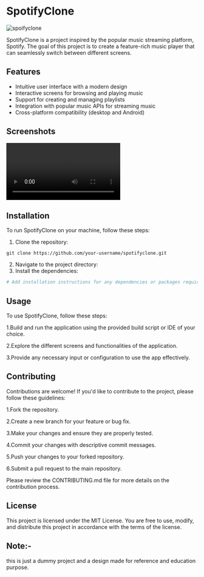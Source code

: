 

# SpotifyClone
![spoifyclone](https://github.com/Nothing00980/spotifyclonedesktop-app/assets/100027640/b86c76c7-611f-4551-ae8e-48b2a13dfe0d)


SpotifyClone is a project inspired by the popular music streaming platform, Spotify. The goal of this project is to create a feature-rich music player that can seamlessly switch between different screens.

## Features

- Intuitive user interface with a modern design
- Interactive screens for browsing and playing music
- Support for creating and managing playlists
- Integration with popular music APIs for streaming music
- Cross-platform compatibility (desktop and Android)

## Screenshots

![spotifyclone](https://github.com/Nothing00980/spotifyclonedesktop-app/blob/master/Flutter%20Spotify%20UI%20-%20Google%20Chrome%202023-05-31%2018-49-07.mp4)



## Installation

To run SpotifyClone on your machine, follow these steps:

1. Clone the repository:
 ```
 git clone https://github.com/your-username/spotifyclone.git
 ```
 2. Navigate to the project directory:
3. Install the dependencies:

```bash
# Add installation instructions for any dependencies or packages required
```

## Usage
To use SpotifyClone, follow these steps:

1.Build and run the application using the provided build script or IDE of your choice.

2.Explore the different screens and functionalities of the application.

3.Provide any necessary input or configuration to use the app effectively.

## Contributing
Contributions are welcome! If you'd like to contribute to the project, please follow these guidelines:

1.Fork the repository.

2.Create a new branch for your feature or bug fix.

3.Make your changes and ensure they are properly tested.

4.Commit your changes with descriptive commit messages.

5.Push your changes to your forked repository.

6.Submit a pull request to the main repository.

Please review the CONTRIBUTING.md file for more details on the contribution process.

## License
This project is licensed under the MIT License. You are free to use, modify, and distribute this project in accordance with the terms of the license.

## Note:-

this is just a dummy project and a design made for reference and education purpose.




 
